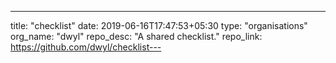 ---
title: "checklist"
date: 2019-06-16T17:47:53+05:30
type: "organisations"
org_name: "dwyl"
repo_desc: "A shared checklist."
repo_link: https://github.com/dwyl/checklist---